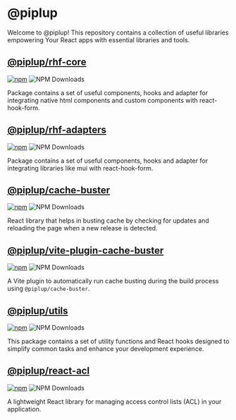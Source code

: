 # @piplup

Welcome to @piplup! This repository contains a collection of useful libraries empowering Your React apps with essential libraries and tools.

## [@piplup/rhf-core](./packages/rhf-core/README.md)

[![npm](https://img.shields.io/npm/v/@piplup/rhf-core)](https://www.npmjs.com/package/@piplup/rhf-core)
![NPM Downloads](https://img.shields.io/npm/dt/@piplup/rhf-core)

Package contains a set of useful components, hooks and adapter for integrating native html components and custom components with react-hook-form.

## [@piplup/rhf-adapters](./packages/rhf-adapters/README.md)

[![npm](https://img.shields.io/npm/v/@piplup/rhf-adapters)](https://www.npmjs.com/package/@piplup/rhf-adapters)
![NPM Downloads](https://img.shields.io/npm/dt/@piplup/rhf-adapters)

Package contains a set of useful components, hooks and adapter for integrating libraries like mui with react-hook-form.

## [@piplup/cache-buster](./packages/cache-buster/README.md)

[![npm](https://img.shields.io/npm/v/@piplup/cache-buster)](https://www.npmjs.com/package/@piplup/cache-buster)
![NPM Downloads](https://img.shields.io/npm/dt/@piplup/cache-buster)

React library that helps in busting cache by checking for updates and reloading the page when a new release is detected.

## [@piplup/vite-plugin-cache-buster](./packages/vite-plugin-cache-buster/README.md)

[![npm](https://img.shields.io/npm/v/@piplup/vite-plugin-cache-buster)](https://www.npmjs.com/package/@piplup/vite-plugin-cache-buster)
![NPM Downloads](https://img.shields.io/npm/dt/@piplup/vite-plugin-cache-buster)

A Vite plugin to automatically run cache busting during the build process using `@piplup/cache-buster`.

## [@piplup/utils](./packages/utils/README.md)

[![npm](https://img.shields.io/npm/v/@piplup/utils)](https://www.npmjs.com/package/@piplup/use-event-listener)
![NPM Downloads](https://img.shields.io/npm/dt/@piplup/utils)

This package contains a set of utility functions and React hooks designed to simplify common tasks and enhance your development experience.

## [@piplup/react-acl](./packages/react-acl/README.md)

[![npm](https://img.shields.io/npm/v/@piplup/react-acl)](https://www.npmjs.com/package/@piplup/react-acl)
![NPM Downloads](https://img.shields.io/npm/dt/@piplup/react-acl)

A lightweight React library for managing access control lists (ACL) in your application.

